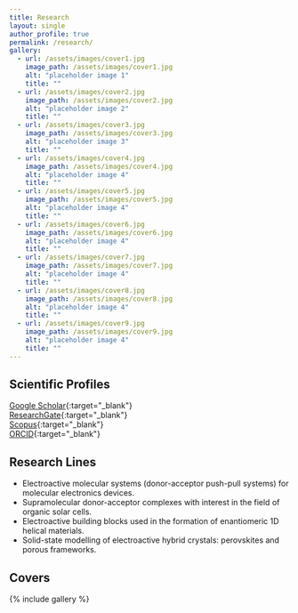 ```yaml
---
title: Research
layout: single
author_profile: true
permalink: /research/
gallery:
  - url: /assets/images/cover1.jpg
    image_path: /assets/images/cover1.jpg
    alt: "placeholder image 1"
    title: ""
  - url: /assets/images/cover2.jpg
    image_path: /assets/images/cover2.jpg
    alt: "placeholder image 2"
    title: ""
  - url: /assets/images/cover3.jpg
    image_path: /assets/images/cover3.jpg
    alt: "placeholder image 3"
    title: ""
  - url: /assets/images/cover4.jpg
    image_path: /assets/images/cover4.jpg
    alt: "placeholder image 4"
    title: ""
  - url: /assets/images/cover5.jpg
    image_path: /assets/images/cover5.jpg
    alt: "placeholder image 4"
    title: ""
  - url: /assets/images/cover6.jpg
    image_path: /assets/images/cover6.jpg
    alt: "placeholder image 4"
    title: ""
  - url: /assets/images/cover7.jpg
    image_path: /assets/images/cover7.jpg
    alt: "placeholder image 4"
    title: ""
  - url: /assets/images/cover8.jpg
    image_path: /assets/images/cover8.jpg
    alt: "placeholder image 4"
    title: ""
  - url: /assets/images/cover9.jpg
    image_path: /assets/images/cover9.jpg
    alt: "placeholder image 4"
    title: ""
---
```

  
## Scientific Profiles

<i class="fab fa-google"></i> [Google Scholar](https://scholar.google.co.uk/citations?user=wzmgqIoAAAAJ&hl=en&oi=ao){:target="\_blank"}  
<i class="fab fa-researchgate"></i> [ResearchGate](https://www.researchgate.net/profile/Joaquin_Calbo){:target="\_blank"}  
<i class="fas fa-flask"></i> [Scopus](https://www.scopus.com/authid/detail.uri?authorId=55520510800){:target="\_blank"}  
<i class="fab fa-orcid"></i> [ORCID](https://orcid.org/0000-0003-4729-0757){:target="\_blank"}  

## Research Lines

- Electroactive molecular systems (donor-acceptor push-pull systems) for molecular electronics devices.
- Supramolecular donor-acceptor complexes with interest in the field of organic solar cells.
- Electroactive building blocks used in the formation of enantiomeric 1D helical materials.
- Solid-state modelling of electroactive hybrid crystals: perovskites and porous frameworks.

## Covers

{% include gallery %}

